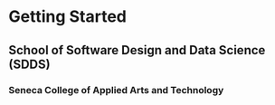 # Getting Started

## School of Software Design and Data Science \(SDDS\)

### Seneca College of Applied Arts and Technology
